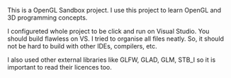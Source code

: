 This is a OpenGL Sandbox project. I use this project to learn OpenGL and 3D programming concepts.

I configureted whole project to be click and run on Visual Studio. You should build flawless on VS.
I tried to organise all files neatly. So, it should not be hard to build with other IDEs, compilers, etc.

I also used other external libraries like GLFW, GLAD, GLM, STB_I so it is important to read their licences too. 

